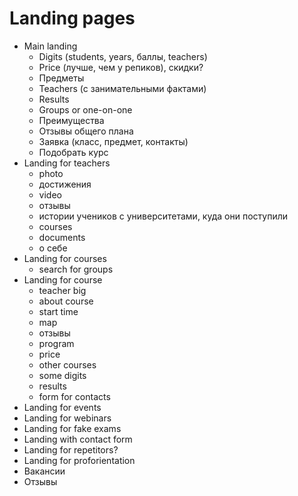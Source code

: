 # Landing pages

- Main landing
    - Digits (students, years, баллы, teachers)
    - Price (лучше, чем у репиков), скидки?
    - Предметы
    - Teachers (с занимательными фактами)
    - Results
    - Groups or one-on-one
    - Преимущества
    - Отзывы общего плана
    - Заявка (класс, предмет, контакты)
    - Подобрать курс
- Landing for teachers
    - photo
    - достижения
    - video
    - отзывы
    - истории учеников с университетами, куда они поступили
    - courses
    - documents
    - о себе
- Landing for courses
    - search for groups
- Landing for course
    - teacher big
    - about course
    - start time
    - map
    - отзывы
    - program
    - price
    - other courses
    - some digits
    - results
    - form for contacts
- Landing for events
- Landing for webinars
- Landing for fake exams
- Landing with contact form
- Landing for repetitors?
- Landing for proforientation
- Вакансии
- Отзывы